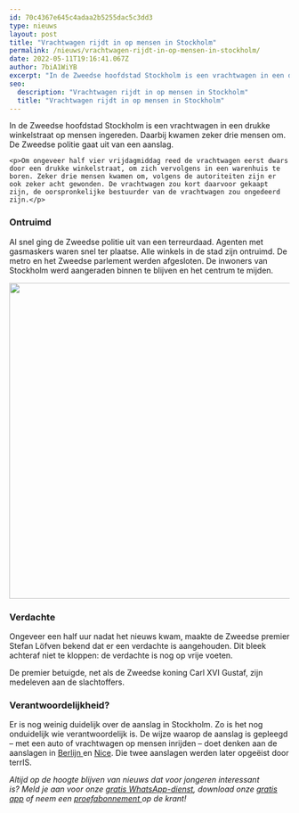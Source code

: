 ```yaml
---
id: 70c4367e645c4adaa2b5255dac5c3dd3
type: nieuws
layout: post
title: "Vrachtwagen rijdt in op mensen in Stockholm"
permalink: /nieuws/vrachtwagen-rijdt-in-op-mensen-in-stockholm/
date: 2022-05-11T19:16:41.067Z
author: 7biA1WiYB
excerpt: "In de Zweedse hoofdstad Stockholm is een vrachtwagen in een drukke winkelstraat op mensen ingereden. Daarbij kwamen zeker drie mensen om. De Zweedse politie gaat uit van een aanslag.  "
seo:
  description: "Vrachtwagen rijdt in op mensen in Stockholm"
  title: "Vrachtwagen rijdt in op mensen in Stockholm"
---
```

In de Zweedse hoofdstad Stockholm is een vrachtwagen in een drukke winkelstraat op mensen ingereden. Daarbij kwamen zeker drie mensen om. De Zweedse politie gaat uit van een aanslag.  

    <p>Om ongeveer half vier vrijdagmiddag reed de vrachtwagen eerst dwars door een drukke winkelstraat, om zich vervolgens in een warenhuis te boren. Zeker drie mensen kwamen om, volgens de autoriteiten zijn er ook zeker acht gewonden. De vrachtwagen zou kort daarvoor gekaapt zijn, de oorspronkelijke bestuurder van de vrachtwagen zou ongedeerd zijn.</p>
<h3>Ontruimd</h3>
<p>Al snel ging de Zweedse politie uit van een terreurdaad. Agenten met gasmaskers waren snel ter plaatse. Alle winkels in de stad zijn ontruimd. De metro en het Zweedse parlement werden afgesloten. De inwoners van Stockholm werd aangeraden binnen te blijven en het centrum te mijden.</p>
<p><div class="media media-element-container media-default"><div id="file-416696" class="file file-image file-image-jpeg">

        
  
  <div class="content">
    <img title="Foto: AFP" height="567" width="850" class="media-element file-default" data-delta="1" src="https://7dagen.netlify.app/sites/default/files/7D%20Stockholm%20maskersANP-50593844.jpg" alt="">  </div>

  
</div>
</div>
<h3>Verdachte</h3>
<p>Ongeveer een half uur nadat het nieuws kwam, maakte de Zweedse premier Stefan Löfven bekend dat er een verdachte is aangehouden. Dit bleek achteraf niet te kloppen: de verdachte is nog op vrije voeten.</p>
<p>De premier betuigde, net als de Zweedse koning Carl XVI Gustaf, zijn medeleven aan de slachtoffers.</p>
<h3>Verantwoordelijkheid?</h3>
<p>Er is nog weinig duidelijk over de aanslag in Stockholm. Zo is het nog onduidelijk wie verantwoordelijk is. De wijze waarop de aanslag is gepleegd – met een auto of vrachtwagen op mensen inrijden – doet denken aan de aanslagen in <a href="https://7dagen.netlify.app/nieuws/dit-weten-we-tot-nu-toe-over-de-aanslag-berlijn" target="_blank">Berlijn </a>en <a href="https://7dagen.netlify.app/nieuws/nederlandse-kinderen-9-en-14-gewond-bij-aanslag-nice" target="_blank">Nice</a>. Die twee aanslagen werden later opgeëist door terrIS.</p>
<p><em>Altijd op de hoogte blijven van nieuws dat voor jongeren interessant is? Meld je aan voor onze <a href="https://7dagen.netlify.app/whatsapp">gratis WhatsApp-dienst</a>, download onze <a href="https://7dagen.netlify.app/app">gratis app</a> of neem een <a href="https://abonneren.sevendays.nl/abonneren/abonnementen/ae/artikel">proefabonnement </a>op de krant!</em></p>  
